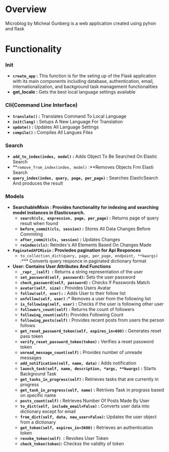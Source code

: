 # Overview
Microblog by Micheal Gunberg is a web application created using pyhon and flask
# Functionality
 ### Init
  - **```create_app``` :** This function is for the seting up of the Flask application with its main components including database, authentication, email, internationalization, and background task management functionalities
  - **get_locale :** Gets the best local language settings available
 ### Cli(Command Line Interface)
   - **```translate()``` :** Translates Command To Local Language
   - **```init(lang)``` :** Setups A New Language For Translation
   - **```update()``` :** Updates All Language Settings
   - **```compile()``` :** Compiles All Langues Files
### Search
  - **```add_to_index(index, model)``` :** Adds Object To Be Searched On Elastic Search
  - **```remove_from_index(index, model)``` :**Removes Objects Frm Elasti Search
  - **```query_index(index, query, page, per_page)``` :** Searches ElasticSearch And produces the result
### Models
- **SearchableMixin : Provides functionality for indexing and searching model instances in Elasticsearch.**
   - **```search(cls, expression, page, per_page)``` :** Returns page of query result when found
   - **``before_commit(cls, session)`` :** Stores All Data Changes Before Commiting
   - **```after_commit(cls, session)``` :** Updates Changes
   - **``reindex(cls)``:** Reindex's All Elements Based On Changes Made
 - **```PaginatedAPIMixin``` : Proviedes pagination for Api Responces**
    - ```to_collection_dict(query, page, per_page, endpoint, **kwargs)``` :*** Converts query responce in paginated dictionary format
 - **User: Contains User Attributes And Functions**
   - **```_repr__(self) ```:** Returns a string representation of the user
   - **```set_password(self, password)```:** Sets the user password
   - **```check_password(self, password)``` :** Checks If Passwords Match
   - **```avatar(self, size)``` :** Provides Users Avatar
   - **```follow(self, user):``` :** Adds User to their follow list
   - **```unfollow(self, user)``` :*** Removes a user from the following list
   - **```is_following(self, user)``` :** Checks if the user is following other user
   - **```followers_count(self)``` :** Returns the count of followers
   - **```following_count(self)```:** Provides Following Count
   - **```following_posts(self)``` :** Provides recent posts from users the person follows
   - **```get_reset_password_token(self, expires_in=600)``` :** Generates reset pass token
   - **```verify_reset_password_token(token)``` :** Verifies a reset password token
   - **```unread_message_count(self)``` :** Provides number of unreade messages
   - **```add_notification(self, name, data)``` :** Adds notification
   - **```launch_task(self, name, description, *args, **kwargs)``` :** Starts Background Task
   - **```get_tasks_in_progress(self)``` :** Retrieves tasks that are currently in progress
   - **```get_task_in_progress(self, name)``` :** Retriives Task in prograss based on specific name
   - **```posts_count(self)``` :** Retrieves Number Of Posts Made By User
   - **```to_dict(self, include_email=False)``` :** Converts user data into dictionary except for email
   - **```from_dict(self, data, new_user=False)```:** Updates the user object from a dictionary
   - **```get_token(self, expires_in=3600)``` :** Retrieves an authentication token
   - **```revoke_token(self) ```:** Revokes User Token
   - **```check_token(token)```:** Checkss the validity of token   
   
